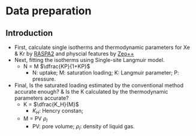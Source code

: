 # Data preparation

## Introduction

- First, calculate single isotherms and thermodynamic parameters for Xe & Kr by [RASPA2](https://github.com/iRASPA/RASPA2) and physcial features by [Zeo++](http://zeoplusplus.org/)
- Next, fitting the isotherms using Single-site Langmuir model.
  - N = M $\dfrac{KP}{1+KP}$
    - N: uptake; M: saturation loading; K: Langmuir parameter; P: pressure.
- Final, Is the saturated loading estimated by the conventional method accurate enough? & Is the K calculated by the thermodynamic parameters accurate?
  - K = $\dfrac{K_H}{M}$
    - $K_H$: Hencry constan;
  - M = PV $\rho_l$
    - PV: pore volume; $\rho_l$: density of liquid gas.
